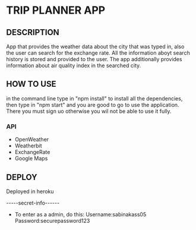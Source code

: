 # TRIP PLANNER APP
 
## DESCRIPTION
 App that provides the weather data about the city that was typed in, also the user can search for the exchange rate. All the information aboyt search history is stored and provided to the user. The app additionally provides information about air quality index in the searched city.

## HOW TO USE
in the command line type in "npm install" to install all the dependencies, then type in "npm start" and you are good to go to use the application. There you must sign uo otherwise you wil not be able to use it fully.
### API
- OpenWeather
- Weatherbit
- ExchangeRate 
- Google Maps

## DEPLOY
Deployed in heroku











-----secret-info------
- To enter as a admin, do this:
Username:sabinakass05
Password:securepassword123